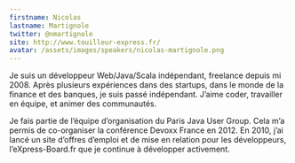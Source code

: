 ```yaml
---
firstname: Nicolas
lastname: Martignole
twitter: @nmartignole
site: http://www.touilleur-express.fr/
avatar: /assets/images/speakers/nicolas-martignole.png
---
```


Je suis un développeur Web/Java/Scala indépendant, freelance depuis mi 2008. Après plusieurs expériences dans des startups, dans le monde de la finance et des banques, je suis passé indépendant. J’aime coder, travailler en équipe, et animer des communautés.

Je fais partie de l’équipe d’organisation du Paris Java User Group. Cela m’a permis de co-organiser la conférence Devoxx France en 2012. En 2010, j’ai lancé un site d’offres d’emploi et de mise en relation pour les développeurs,  l’eXpress-Board.fr que je continue à développer activement.


